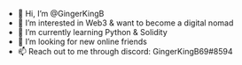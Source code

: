 - 👋 Hi, I’m @GingerKingB
- 👀 I’m interested in Web3 & want to become a digital nomad
- 🌱 I’m currently learning Python & Solidity
- 💞️ I’m looking for new online friends 
- 📫 Reach out to me through discord: GingerKingB69#8594

<!---
GingerKingB/GingerKingB is a ✨ special ✨ repository because its `README.md` (this file) appears on your GitHub profile.
You can click the Preview link to take a look at your changes.
--->
